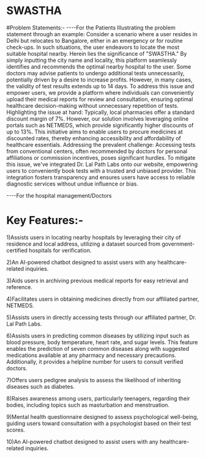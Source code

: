 # SWASTHA

#Problem Statements:-
----For the Patients
Illustrating the problem statement through an example: Consider a scenario where a user resides in Delhi but relocates to Bangalore, either in an emergency or for routine check-ups. In such situations, the user endeavors to locate the most suitable hospital nearby. Herein lies the significance of "SWASTHA." By simply inputting the city name and locality, this platform seamlessly identifies and recommends the optimal nearby hospital to the user.
Some doctors may advise patients to undergo additional tests unnecessarily, potentially driven by a desire to increase profits. However, in many cases, the validity of test results extends up to 14 days. To address this issue and empower users, we provide a platform where individuals can conveniently upload their medical reports for review and consultation, ensuring optimal healthcare decision-making without unnecessary repetition of tests.
Highlighting the issue at hand: Typically, local pharmacies offer a standard discount margin of 7%. However, our solution involves leveraging online portals such as NETMEDS, which provide significantly higher discounts of up to 13%. This initiative aims to enable users to procure medicines at discounted rates, thereby enhancing accessibility and affordability of healthcare essentials.
Addressing the prevalent challenge: Accessing tests from conventional centers, often recommended by doctors for personal affiliations or commission incentives, poses significant hurdles. To mitigate this issue, we've integrated Dr. Lal Path Labs onto our website, empowering users to conveniently book tests with a trusted and unbiased provider. This integration fosters transparency and ensures users have access to reliable diagnostic services without undue influence or bias.

----For the hospital management/Doctors



# Key Features:- 

1)Assists users in locating nearby hospitals by leveraging their city of residence and local address, utilizing a dataset sourced from government-certified hospitals for verification.

2)An AI-powered chatbot designed to assist users with any healthcare-related inquiries.

3)Aids users in archiving previous medical reports for easy retrieval and reference.

4)Facilitates users in obtaining medicines directly from our affiliated partner, NETMEDS.

5)Assists users in directly accessing tests through our affiliated partner, Dr. Lal Path Labs.

6)Assists users in predicting common diseases by utilizing input such as blood pressure, body temperature, heart rate, and sugar levels. This feature enables the prediction of seven common diseases along with suggested medications available at any pharmacy and necessary precautions. Additionally, it provides a helpline number for users to consult verified doctors.

7)Offers users pedigree analysis to assess the likelihood of inheriting diseases such as diabetes.

8)Raises awareness among users, particularly teenagers, regarding their bodies, including topics such as masturbation and menstruation.

9)Mental health questionnaire designed to assess psychological well-being, guiding users toward consultation with a psychologist based on their test scores.

10)An AI-powered chatbot designed to assist users with any healthcare-related inquiries.




